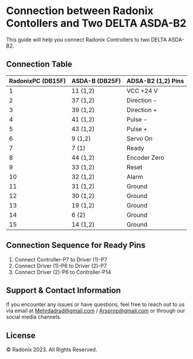 # Connection between Radonix Contollers and Two DELTA ASDA-B2

This guide will help you connect Radonix Controllers to two DELTA ASDA-B2.

## Connection Table

| RadonixPC (DB15F) | ASDA-B (DB25F) | ADSA-B2 (1,2) Pins |
| ----------------- | -------------- | ------------------ |
| 1                 | 11 (1,2)       | VCC +24 V          |
| 2                 | 37 (1,2)       | Direction -        |
| 3                 | 39 (1,2)       | Direction +        |
| 4                 | 41 (1,2)       | Pulse -            |
| 5                 | 43 (1,2)       | Pulse +            |
| 6                 | 9 (1,2)        | Servo On           |
| 7                 | 7 (1)          | Ready              |
| 8                 | 44 (1,2)       | Encoder Zero       |
| 9                 | 33 (1,2)       | Reset              |
| 10                | 32 (1,2)       | Alarm              |
| 11                | 31 (1,2)       | Ground             |
| 12                | 30 (1,2)       | Ground             |
| 13                | 19 (1,2)       | Ground             |
| 14                | 6 (2)          | Ground             |
| 15                | 14 (1,2)       | Ground             |

## Connection Sequence for Ready Pins

1. Connect Controller-P7 to Driver (1)-P7
2. Connect Driver (1)-P6 to Driver (2)-P7
3. Connect Driver (2)-P6 to Controller-P14

## Support & Contact Information

If you encounter any issues or have questions, feel free to reach out to us via email at Mehrdadrad@gmail.com / Arsprnp@gmail.com or through our social media channels.

## License

© Radonix 2023. All Rights Reserved.
